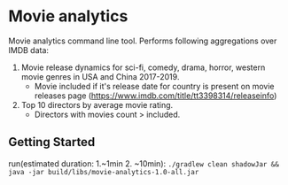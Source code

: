 # Movie analytics

Movie analytics command line tool. Performs following aggregations over IMDB data:

1. Movie release dynamics for sci-fi, comedy, drama, horror, western movie genres
    in USA and China 2017-2019. 
    - Movie included if it's release date for country is present on movie releases page 
    (https://www.imdb.com/title/tt3398314/releaseinfo)
2. Top 10 directors by average movie rating.
   - Directors with movies count > included.

## Getting Started
run(estimated duration: 1.~1min 2. ~10min):
`./gradlew clean shadowJar && java -jar build/libs/movie-analytics-1.0-all.jar`  

